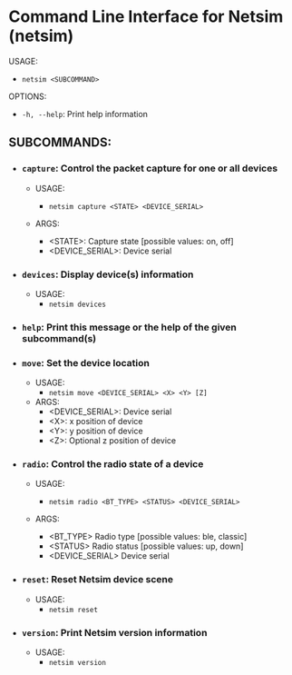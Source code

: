 # Command Line Interface for Netsim (netsim)

USAGE:
* `netsim <SUBCOMMAND>`

OPTIONS:
* `-h, --help`:    Print help information

## SUBCOMMANDS:
* ### `capture`:           Control the packet capture for one or all devices
    * USAGE:
        * `netsim capture <STATE> <DEVICE_SERIAL>`

    * ARGS:
        * \<STATE\>:     Capture state [possible values: on, off]
        * \<DEVICE_SERIAL\>:    Device serial
* ### `devices`:           Display device(s) information
    * USAGE:
        * `netsim devices`
* ### `help`:              Print this message or the help of the given subcommand(s)
* ### `move`:              Set the device location
    * USAGE:
        * `netsim move <DEVICE_SERIAL> <X> <Y> [Z]`
    * ARGS:
        * \<DEVICE_SERIAL\>:    Device serial
        * \<X\>:         x position of device
        * \<Y\>:         y position of device
        * \<Z\>:         Optional z position of device
* ### `radio`:             Control the radio state of a device
    * USAGE:
        * `netsim radio <BT_TYPE> <STATUS> <DEVICE_SERIAL>`

    * ARGS:
        * \<BT_TYPE\>    Radio type [possible values: ble, classic]
        * \<STATUS\>     Radio status [possible values: up, down]
        * \<DEVICE_SERIAL\>     Device serial
* ### `reset`:             Reset Netsim device scene
    * USAGE:
        * `netsim reset`
* ### `version`:          Print Netsim version information
    * USAGE:
        * `netsim version`
